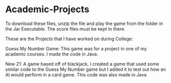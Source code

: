 # Academic-Projects

To download these files, unzip the file and play the game from the folder in the Jar Executable. The score files must be kept in there. 

These are the Projects that I have worked on during College:

Guess My Number Game:
This game was for a project in one of my academic courses. I made the code in Java.

New 21:
A game based off of blackjack, I created a game that used some similar code to the Guess My Number game but I added it to test out how an AI
would perform in a card game. This code was also made in Java

